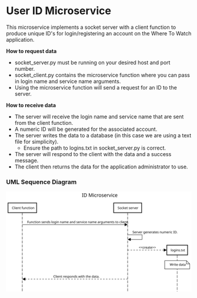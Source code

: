 # User ID Microservice

This microservice implements a socket server with a client function to produce unique ID's for login/registering an account on the Where To Watch application.

**How to request data**

* socket_server.py must be running on your desired host and port number.
* socket_client.py contains the microservice function where you can pass in login name and service name arguments.
* Using the microservice function will send a request for an ID to the server.

**How to receive data**

* The server will receive the login name and service name that are sent from the client function.
* A numeric ID will be generated for the associated account.
* The server writes the data to a database (in this case we are using a text file for simplicity).
  - Ensure the path to logins.txt in socket_server.py is correct.
* The server will respond to the client with the data and a success message.
* The client then returns the data for the application administrator to use.

### UML Sequence Diagram

<img src="UMLsequence.svg"/>
